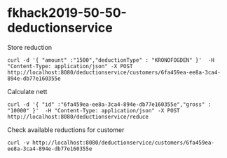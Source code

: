 # fkhack2019-50-50-deductionservice

Store reduction

```
curl -d '{ "amount" :"1500","deductionType" : "KRONOFOGDEN" }'  -H "Content-Type: application/json" -X POST http://localhost:8080/deductionservice/customers/6fa459ea-ee8a-3ca4-894e-db77e160355e
```


Calculate nett

```
curl -d '{ "id" :"6fa459ea-ee8a-3ca4-894e-db77e160355e","gross" : "10000" }'  -H "Content-Type: application/json" -X POST http://localhost:8080/deductionservice/reduce
```


Check available reductions for customer

```
curl -v http://localhost:8080/deductionservice/customers/6fa459ea-ee8a-3ca4-894e-db77e160355e
```





